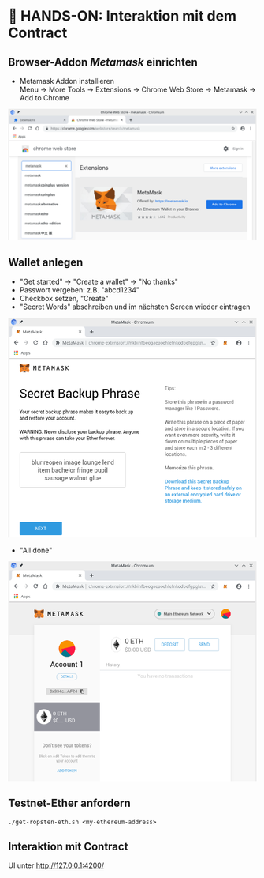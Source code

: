 # :construction_worker: HANDS-ON: Interaktion mit dem Contract

## Browser-Addon _Metamask_ einrichten

- Metamask Addon installieren  
  Menu -> More Tools -> Extensions -> Chrome Web Store -> Metamask -> Add to Chrome
  
![](./pics/chrome-store-metamask.png)
  
## Wallet anlegen  
- "Get started" -> "Create a wallet" -> "No thanks"
- Passwort vergeben: z.B. "abcd1234"
- Checkbox setzen, "Create"
- "Secret Words" abschreiben und im nächsten Screen wieder eintragen

![](./pics/metamask-backup-phrase.png)
- "All done"

![](./pics/metamask-home.png)

## Testnet-Ether anfordern

    ./get-ropsten-eth.sh <my-ethereum-address>
	
## Interaktion mit Contract

UI unter http://127.0.0.1:4200/